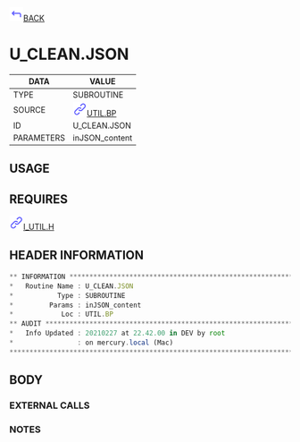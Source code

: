 <img src="../.resources/themes/unicons-line-6563ff/corner-up-left-alt.svg" alt="BACK" width="25" />[BACK](../DOCS/UTIL.BP.md)  
# U_CLEAN.JSON  
|DATA|VALUE|
| --- | --- |
|TYPE|SUBROUTINE|
|SOURCE|<img src="../.resources/themes/unicons-line-6563ff/link.svg" alt="UTIL.BP" width="25" />[UTIL.BP](../DOCS/UTIL.BP.md)|
|ID|U_CLEAN.JSON|
|PARAMETERS|inJSON_content|
    
## USAGE  
  
## REQUIRES  
<img src="../.resources/themes/unicons-line-6563ff/link.svg" alt="I_UTIL.H" width="25" />[I_UTIL.H](../DOCS.PAGE/I_UTIL.H.md)  
    
## HEADER INFORMATION  
```javascript
** INFORMATION ****************************************************************
*   Routine Name : U_CLEAN.JSON
*           Type : SUBROUTINE
*         Params : inJSON_content
*            Loc : UTIL.BP
** AUDIT **********************************************************************
*   Info Updated : 20210227 at 22.42.00 in DEV by root
*                : on mercury.local (Mac)
*******************************************************************************

```
## BODY  
### EXTERNAL CALLS  
### NOTES  
  
